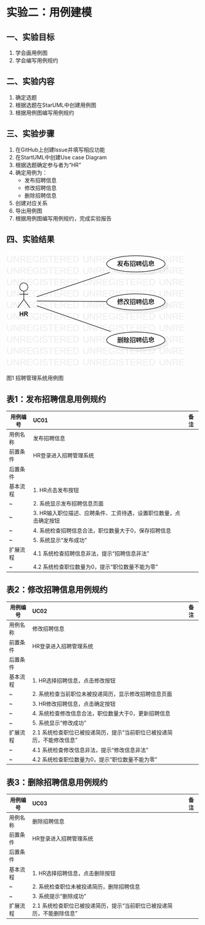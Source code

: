 # 实验二：用例建模

## 一、实验目标
1. 学会画用例图
2. 学会编写用例规约

## 二、实验内容
1. 确定选题
2. 根据选题在StarUML中创建用例图
3. 根据用例图编写用例规约

## 三、实验步骤
1. 在GitHub上创建Issue并填写相应功能
2. 在StartUML中创建Use case Diagram
3. 根据选题确定参与者为“HR”
4. 确定用例为：
   - 发布招聘信息
   - 修改招聘信息
   - 删除招聘信息
5. 创建对应关系
6. 导出用例图
7. 根据用例图编写用例规约，完成实验报告

## 四、实验结果

 ![图1](./Lab2_UseCaseDiagram.jpg)

 图1 招聘管理系统用例图


 ## 表1：发布招聘信息用例规约  

用例编号  | UC01 | 备注  
-|:-|-  
用例名称  | 发布招聘信息  |   
前置条件  | HR登录进入招聘管理系统     |    
后置条件  |     |    
基本流程  | 1. HR点击发布按钮  |    
~| 2. 系统显示发布招聘信息页面  |   
~| 3. HR输入职位描述、应聘条件、工资待遇，设置职位数量，点击确定按钮  |   
~| 4. 系统检查招聘信息合法，职位数量大于0，保存招聘信息  |   
~| 5. 系统显示“发布成功”  |  
扩展流程  | 4.1 系统检查招聘信息非法，提示“招聘信息非法” |    
~| 4.2 系统检查职位数量为0，提示“职位数量不能为零”  |  


 ## 表2：修改招聘信息用例规约  

用例编号  | UC02 | 备注  
-|:-|-  
用例名称  | 修改招聘信息  |   
前置条件  | HR登录进入招聘管理系统     |    
后置条件  |      |   
基本流程  | 1. HR选择招聘信息，点击修改按钮  |    
~| 2. 系统检查当前职位未被投递简历，显示修改招聘信息页面  |   
~| 3. HR修改招聘信息，点击确定按钮  |   
~| 4. 系统检查修改信息合法，职位数量大于0，更新招聘信息  |   
~| 5. 系统显示“修改成功”  |  
扩展流程  | 2.1 系统检查职位已被投递简历，提示“当前职位已被投递简历，不能修改信息”  |
~|4.1 系统检查修改信息非法，提示“修改信息非法” |
~|4.2 系统检查职位数量为0，提示“职位数量不能为零” |    


 ## 表3：删除招聘信息用例规约  

用例编号  | UC03 | 备注  
-|:-|-  
用例名称  | 删除招聘信息  |   
前置条件  | HR登录进入招聘管理系统     |    
后置条件  |      |    
基本流程  | 1. HR选择招聘信息，点击删除按钮  |    
~| 2. 系统检查职位未被投递简历，删除招聘信息  |   
~| 3. 系统提示“删除成功”  |   
扩展流程  | 2.1 系统检查职位已被投递简历，提示“当前职位已被投递简历，不能删除信息”  |    